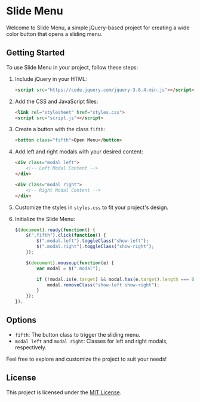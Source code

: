 # Slide Menu

Welcome to Slide Menu, a simple jQuery-based project for creating a wide color button that opens a sliding menu.

## Getting Started

To use Slide Menu in your project, follow these steps:

1. Include jQuery in your HTML:

   ```html
   <script src="https://code.jquery.com/jquery-3.6.4.min.js"></script>
   ```

2. Add the CSS and JavaScript files:

   ```html
   <link rel="stylesheet" href="styles.css">
   <script src="script.js"></script>
   ```

3. Create a button with the class `fifth`:

   ```html
   <button class="fifth">Open Menu</button>
   ```

4. Add left and right modals with your desired content:

   ```html
   <div class="modal left">
       <!-- Left Modal Content -->
   </div>

   <div class="modal right">
       <!-- Right Modal Content -->
   </div>
   ```

5. Customize the styles in `styles.css` to fit your project's design.

6. Initialize the Slide Menu:

   ```javascript
   $(document).ready(function() {
       $(".fifth").click(function() {
           $(".modal.left").toggleClass("show-left");
           $(".modal.right").toggleClass("show-right");
       });

       $(document).mouseup(function(e) {
           var modal = $(".modal");

           if (!modal.is(e.target) && modal.has(e.target).length === 0) {
               modal.removeClass("show-left show-right");
           }
       });
   });
   ```

## Options

- `fifth`: The button class to trigger the sliding menu.
- `modal left` and `modal right`: Classes for left and right modals, respectively.

Feel free to explore and customize the project to suit your needs!

## License

This project is licensed under the [MIT License](LICENSE).
